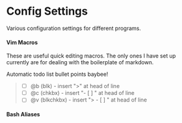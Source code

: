 # Config Settings
Various configuration settings for different programs.

#### Vim Macros
These are useful quick editing macros.  The only ones I have set up currently are for dealing with the boilerplate of markdown.

Automatic todo list bullet points baybee!

> - [ ]  @b (blk) - insert ">" at head of line
> - [ ]  @c (chkbx) - insert "- [ ] " at head of line
> - [ ]  @v (blkchkbx) - insert "> - [ ] " at head of line

#### Bash Aliases

